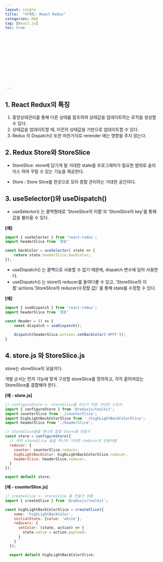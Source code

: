 ```yaml
---
layout: single
title:  "리액트: React Redux"
categories: R&D
tag: [React.js]
toc: true 













---
```


## 1. React Redux의 특징

1. 중앙상태관리를 통해 다른 상태를 참조하여 상태값을 업데이트하는 로직을 생성할 수 있다.
2. 상태값을 업데이트할 때, 이전의 상태값을 기반으로 업데이트할 수 있다.
3. Redux 의 Dispatch() 또한 마찬가지로 rerender 에는 영향을 주지 않는다.



## 2. Redux Store와 StoreSlice

- StoreSlice: store에 담기게 될 거대한 state를 프로그래머가 필요한 범위로 슬라이스 하여 꾸릴 수 있는 기능을 제공한다.

- Store : Store Slice를 한곳으로 모아 종합 관리하는 거대한 공간이다. 



## 3. useSelector()와 useDispatch()

- useSelector() 는 콜백형태로 'StoreSlice의 이름'과 'StoreSlice의 key'를 통해 값을 불러올 수 있다.

**[예]**

```javascript
import { useSelector } from 'react-redux';
import headerSlice from '경로'

const backColor = useSelector( state => {
	return state.headerSlice.backColor;
});
```



- useDispatch() 는 콜백으로 사용할 수 없기 때문에, dispatch 변수에 담아 사용한다.
- useDispatch() 는 store의 reducer를 들여다볼 수 있고, 'StoreSlice의 이름'.actions.'StoreSlice의 reducer(수정할 값)' 를 통해 state를 수정할 수 있다.

**[예]**

```javascript
import { useDispatch } from 'react-redux';
import headerSlice from '경로'

const Header = () => {
    const dispatch = useDispatch();
	
    dispatch(headerSlice.actions.setBackColor('#FFF'));
}
```





## 4. store.js 와 StoreSlice.js

store는 storeSlice의 모음이다.

개발 순서는 먼저 기능에 맞게 구성할 storeSlice를 정의하고, 각각 흩어져있는 StoreSlice를 결합해야 한다.

**[예 - store.js]**

```javascript
// configureStore <- storeSlice를 모으기 위한 거대한 스토어
import { configureStore } from '@reduxjs/toolkit';
import counterSlice from './counterSlice';
import highLightBackColorSlice from './highLightBackColorSlice';
import headerSlice from './headerSlice';

// storeSlice들을 하나로 합칠 Store를 만들자
const store = configureStore({
  // 여러 storeSlice 들을 하나의 거대한 reducer로 만들어줌
  reducer: {
    counter: counterSlice.reducer,
    highLightBackColor: highLightBackColorSlice.reducer,
    headerSlice: headerSlice.reducer,
  }
});

export default store;
```



**[예 - counterSlice.js]**

```javascript
// createSlice <- storeslice 를 만들기 위함
import { createSlice } from '@reduxjs/toolkit';

const highLightBackColorSlice = createSlice({
    name: 'highLightBackColor',
    initialState: {value: 'white'},
    reducers: {
      setColor: (state, action) => {
        state.value = action.payload;
      }
    }
  });

  export default highLightBackColorSlice;
```

